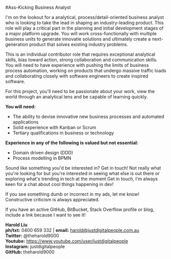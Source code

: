 #Ass-Kicking Business Analyst

I'm on the lookout for a analytical, process/detail-oriented business analyst who is looking to take the lead in shaping an industry-leading product. This role will play a critical part in the planning and initial development stages of a major platform upgrade. You will work cross-functionally with multiple business units to generate innovatie solutions and ultimately create a next-generation product that solves existing industry problems. 

This is an individual contributor role that requires exceptional analytical skills, bias toward action, strong collaboration and communication skills. You will need to have experience with pushing the limits of business process automation, working on products that undergo massive traffic loads and collaborating closely with software engineers to create inspired software. 

For this project, you'll need to be passionate about your work, view the world through an analytical lens and be capable of learning quickly.

**You will need:**
* The ability to devise innovative new business processes and automated applications
* Solid experience with Kanban or Scrum
* Tertiary qualifications in business or technology

**Experience in any of the following is valued but not essential:**
* Domain driven design (DDD)
* Process modelling in BPMN

Sound like something you'd be interested in? Get in touch! Not really what you're looking for but you're interested in seeing what else is out there or exploring what's trending in tech at the moment Get in touch, I'm always keen for a chat about cool things happening in dev!

If you see something dumb or incorrect in my ads, let me know! Constructive criticism is always appreciated.

If you have an active GitHub, BitBucket, Stack Overflow profile or blog, include a link because I want to see it!

**Harold Liu**</br>
**ph/txt:** 0400 659 332 | **email:** harold@justdigitalpeople.com.au</br>
**Twitter:** @theharold9000</br>
**Youtube:** https://www.youtube.com/user/justdigitalpeople</br>
**Instagram:** justdigitalpeople</br>
**GitHub:** theharold9000</br>